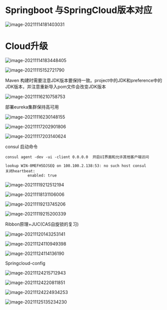 # Springboot 与SpringCloud版本对应



![image-20211114181403031](./SpringCloud(%E5%B0%9A%E7%A1%85%E8%B0%B7).assets/20211114181403.png)

# Cloud升级

![image-20211114183448405](./SpringCloud(%E5%B0%9A%E7%A1%85%E8%B0%B7).assets/20211114183448.png)

![image-20211115152721790](./SpringCloud(%E5%B0%9A%E7%A1%85%E8%B0%B7).assets/20211115152739.png)

Maven 构建时需要注意JDK版本要保持一致。project中的JDK和preference中的JDK版本，并注意重新导入pom文件会改变JDK版本

![image-20211116210758753](./SpringCloud(%E5%B0%9A%E7%A1%85%E8%B0%B7).assets/20211116210759.png)

部署eureka集群保持高可用

![image-20211116230148155](./SpringCloud(%E5%B0%9A%E7%A1%85%E8%B0%B7).assets/20211116230149.png)

![image-20211117202901806](./SpringCloud(%E5%B0%9A%E7%A1%85%E8%B0%B7).assets/20211117202902.png)

![image-20211117203140624](./SpringCloud(%E5%B0%9A%E7%A1%85%E8%B0%B7).assets/20211117203140.png)

consul 启动命令

```
consul agent -dev -ui -client 0.0.0.0  开启UI界面和允许其他客户端访问
```

```
lookup WIN-0MEFH5DJSEQ on 100.100.2.138:53: no such host consul 
关闭heartbeat:
          enabled: true
```

![image-20211119212512194](./SpringCloud(%E5%B0%9A%E7%A1%85%E8%B0%B7).assets/20211119212512.png)

![image-20211118131106006](./SpringCloud(%E5%B0%9A%E7%A1%85%E8%B0%B7).assets/20211118131221.png)

![image-20211119213745206](./SpringCloud(%E5%B0%9A%E7%A1%85%E8%B0%B7).assets/20211119213745.png)

![image-20211119215200339](./SpringCloud(%E5%B0%9A%E7%A1%85%E8%B0%B7).assets/20211119215200.png)

Ribbon原理+JUC(CAS自旋锁的复习)

![image-20211120143253141](./SpringCloud(%E5%B0%9A%E7%A1%85%E8%B0%B7).assets/20211120143253.png)

![image-20211124110949398](./SpringCloud(%E5%B0%9A%E7%A1%85%E8%B0%B7).assets/202111241110581.png)

![image-20211124114136190](./SpringCloud(%E5%B0%9A%E7%A1%85%E8%B0%B7).assets/202111241141838.png)

Springcloud-config

![image-20211124215712943](./SpringCloud(%E5%B0%9A%E7%A1%85%E8%B0%B7).assets/20211124215714.png)

![image-20211124220811851](./SpringCloud(%E5%B0%9A%E7%A1%85%E8%B0%B7).assets/20211124220815.png)

![image-20211124224934253](./SpringCloud(%E5%B0%9A%E7%A1%85%E8%B0%B7).assets/20211124224934.png)

![image-20211125135234230](./SpringCloud(%E5%B0%9A%E7%A1%85%E8%B0%B7).assets/202111251742316-166847351260419.png)

